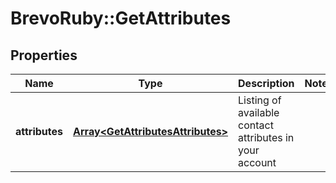 # BrevoRuby::GetAttributes

## Properties
Name | Type | Description | Notes
------------ | ------------- | ------------- | -------------
**attributes** | [**Array&lt;GetAttributesAttributes&gt;**](GetAttributesAttributes.md) | Listing of available contact attributes in your account | 


